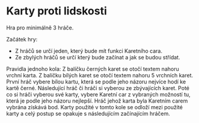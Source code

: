 # Karty proti lidskosti

Hra pro minimálně 3 hráče.

Začátek hry: 
* Z hráčů se určí jeden, který bude mít funkci Karetního cara.
* Ze zbylých hráčů se určí který bude začínat a jak se budou střídat.

Pravidla jednoho kola:
    Z balíčku černých karet se otočí textem nahoru vrchní karta.
    Z balíčku bílých karet se otočí textem nahoru 5 vrchních karet.
    První hráč vybere bílou kartu, která se podle jeho názoru nejvíce hodí ke kartě černé.
    Následující hráč či hráči si vyberou ze zbývajících karet.
    Poté co si hráči vyberou své karty, vybere Karetní car z vybraných možností tu, která je podle jeho názoru nejlepší.
    Hráč jehož karta byla Karetním carem vybrána získává bod.
    Karty použité v tomto kole se odloží mezi použité karty a celý postup se opakuje s následujícím začínajícím hráčem.